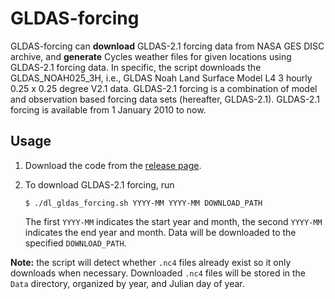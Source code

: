 # GLDAS-forcing

GLDAS-forcing can **download** GLDAS-2.1 forcing data from NASA GES DISC archive, and **generate** Cycles weather files for given locations using GLDAS-2.1 forcing data.
In specific, the script downloads the GLDAS_NOAH025_3H, i.e., GLDAS Noah Land Surface Model L4 3 hourly 0.25 x 0.25 degree V2.1 data.
GLDAS-2.1 forcing is a combination of model and observation based forcing data sets (hereafter, GLDAS-2.1).
GLDAS-2.1 forcing is available from 1 January 2010 to now.

## Usage
1. Download the code from the [release page](https://github.com/shiyuning/GLDAS-forcing/releases).

2. To download GLDAS-2.1 forcing, run

   ```shell
   $ ./dl_gldas_forcing.sh YYYY-MM YYYY-MM DOWNLOAD_PATH
   ```
   The first `YYYY-MM` indicates the start year and month, the second `YYYY-MM` indicates the end year and month. Data will be downloaded to the specified `DOWNLOAD_PATH`.

**Note:** the script will detect whether `.nc4` files already exist so it only downloads when necessary.
Downloaded `.nc4` files will be stored in the `Data` directory, organized by year, and Julian day of year.
